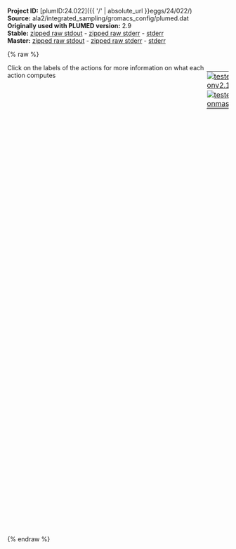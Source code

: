 **Project ID:** [plumID:24.022]({{ '/' | absolute_url }}eggs/24/022/)  
**Source:** ala2/integrated_sampling/gromacs_config/plumed.dat  
**Originally used with PLUMED version:** 2.9  
**Stable:** [zipped raw stdout](plumed.dat.plumed.stdout.txt.zip) - [zipped raw stderr](plumed.dat.plumed.stderr.txt.zip) - [stderr](plumed.dat.plumed.stderr)  
**Master:** [zipped raw stdout](plumed.dat.plumed_master.stdout.txt.zip) - [zipped raw stderr](plumed.dat.plumed_master.stderr.txt.zip) - [stderr](plumed.dat.plumed_master.stderr)  

{% raw %}
<div style="width: 100%; float:left">
<div style="width: 90%; float:left" id="value_details_data/ala2/integrated_sampling/gromacs_config/plumed.dat"> Click on the labels of the actions for more information on what each action computes </div>
<div style="width: 10%; float:left"><table><tr><td style="padding:1px"><a href="plumed.dat.plumed.stderr"><img src="https://img.shields.io/badge/v2.10-passing-green.svg" alt="tested onv2.10" /></a></td></tr><tr><td style="padding:1px"><a href="plumed.dat.plumed_master.stderr"><img src="https://img.shields.io/badge/master-passing-green.svg" alt="tested onmaster" /></a></td></tr></table></div></div>
<pre style="width=97%;">
<span class="plumedtooltip" style="color:blue"># vim:ft=plumed<span class="right">Enables syntax highlighting for PLUMED files in vim. See <a href="https://www.plumed.org/doc-master/user-doc/html/_vim_syntax.html">here for more details. </a><i></i></span></span>
<br/><b name="data/ala2/integrated_sampling/gromacs_config/plumed.datphi" onclick='showPath("data/ala2/integrated_sampling/gromacs_config/plumed.dat","data/ala2/integrated_sampling/gromacs_config/plumed.datphi","data/ala2/integrated_sampling/gromacs_config/plumed.datphi","black")'>phi</b><span style="display:none;" id="data/ala2/integrated_sampling/gromacs_config/plumed.datphi">The TORSION action with label <b>phi</b> calculates the following quantities:<table  align="center" frame="void" width="95%" cellpadding="5%"><tr><td width="5%"><b> Quantity </b>  </td><td width="5%"><b> Type </b>  </td><td><b> Description </b> </td></tr><tr><td width="5%">phi</td><td width="5%"><font color="black">scalar</font></td><td>the TORSION involving these atoms</td></tr></table></span>: <span class="plumedtooltip" style="color:green">TORSION<span class="right">Calculate a torsional angle. <a href="https://www.plumed.org/doc-master/user-doc/html/_t_o_r_s_i_o_n.html" style="color:green">More details</a><i></i></span></span> <span class="plumedtooltip">ATOMS<span class="right">the four atoms involved in the torsional angle<i></i></span></span>=5,7,9,15
<b name="data/ala2/integrated_sampling/gromacs_config/plumed.datpsi" onclick='showPath("data/ala2/integrated_sampling/gromacs_config/plumed.dat","data/ala2/integrated_sampling/gromacs_config/plumed.datpsi","data/ala2/integrated_sampling/gromacs_config/plumed.datpsi","black")'>psi</b><span style="display:none;" id="data/ala2/integrated_sampling/gromacs_config/plumed.datpsi">The TORSION action with label <b>psi</b> calculates the following quantities:<table  align="center" frame="void" width="95%" cellpadding="5%"><tr><td width="5%"><b> Quantity </b>  </td><td width="5%"><b> Type </b>  </td><td><b> Description </b> </td></tr><tr><td width="5%">psi</td><td width="5%"><font color="black">scalar</font></td><td>the TORSION involving these atoms</td></tr></table></span>: <span class="plumedtooltip" style="color:green">TORSION<span class="right">Calculate a torsional angle. <a href="https://www.plumed.org/doc-master/user-doc/html/_t_o_r_s_i_o_n.html" style="color:green">More details</a><i></i></span></span> <span class="plumedtooltip">ATOMS<span class="right">the four atoms involved in the torsional angle<i></i></span></span>=7,9,15,17

<b name="data/ala2/integrated_sampling/gromacs_config/plumed.datcosphi" onclick='showPath("data/ala2/integrated_sampling/gromacs_config/plumed.dat","data/ala2/integrated_sampling/gromacs_config/plumed.datcosphi","data/ala2/integrated_sampling/gromacs_config/plumed.datcosphi","black")'>cosphi</b><span style="display:none;" id="data/ala2/integrated_sampling/gromacs_config/plumed.datcosphi">The MATHEVAL action with label <b>cosphi</b> calculates the following quantities:<table  align="center" frame="void" width="95%" cellpadding="5%"><tr><td width="5%"><b> Quantity </b>  </td><td width="5%"><b> Type </b>  </td><td><b> Description </b> </td></tr><tr><td width="5%">cosphi</td><td width="5%"><font color="black">scalar</font></td><td>an arbitrary function</td></tr></table></span>: <span class="plumedtooltip" style="color:green">MATHEVAL<span class="right">An alias to the CUSTOM function that can also be used to calaculate combinations of variables using a custom expression. <a href="https://www.plumed.org/doc-master/user-doc/html/_m_a_t_h_e_v_a_l.html" style="color:green">More details</a><i></i></span></span> <span class="plumedtooltip">ARG<span class="right">the values input to this function<i></i></span></span>=<b name="data/ala2/integrated_sampling/gromacs_config/plumed.datphi">phi</b> <span class="plumedtooltip">FUNC<span class="right">the function you wish to evaluate<i></i></span></span>=0.5+cos(x-1.25) <span class="plumedtooltip">PERIODIC<span class="right">if the output of your function is periodic then you should specify the periodicity of the function<i></i></span></span>=NO

<span id="data/ala2/integrated_sampling/gromacs_config/plumed.datdefopes_short"><b name="data/ala2/integrated_sampling/gromacs_config/plumed.datopes" onclick='showPath("data/ala2/integrated_sampling/gromacs_config/plumed.dat","data/ala2/integrated_sampling/gromacs_config/plumed.datopes","data/ala2/integrated_sampling/gromacs_config/plumed.datopes","black")'>opes</b><span style="display:none;" id="data/ala2/integrated_sampling/gromacs_config/plumed.datopes">The OPES_METAD action with label <b>opes</b> calculates the following quantities:<table  align="center" frame="void" width="95%" cellpadding="5%"><tr><td width="5%"><b> Quantity </b>  </td><td width="5%"><b> Type </b>  </td><td><b> Description </b> </td></tr><tr><td width="5%">opes.bias</td><td width="5%"><font color="black">scalar</font></td><td>the instantaneous value of the bias potential</td></tr><tr><td width="5%">opes.rct</td><td width="5%"><font color="black">scalar</font></td><td>estimate of c(t). log(exp(beta V)/beta, should become flat as the simulation converges. Do NOT use for reweighting</td></tr><tr><td width="5%">opes.zed</td><td width="5%"><font color="black">scalar</font></td><td>estimate of Z_n. should become flat once no new CV-space region is explored</td></tr><tr><td width="5%">opes.neff</td><td width="5%"><font color="black">scalar</font></td><td>effective sample size</td></tr><tr><td width="5%">opes.nker</td><td width="5%"><font color="black">scalar</font></td><td>total number of compressed kernels used to represent the bias</td></tr></table></span>: <span class="plumedtooltip" style="color:green">OPES_METAD<span class="right">On-the-fly probability enhanced sampling with metadynamics-like target distribution. This action has <a class="toggler" href='javascript:;' onclick='toggleDisplay("data/ala2/integrated_sampling/gromacs_config/plumed.datdefopes");'>hidden defaults</a>. <a href="https://www.plumed.org/doc-master/user-doc/html/_o_p_e_s__m_e_t_a_d.html">More details</a><i></i></span></span> ...
  <span class="plumedtooltip">ARG<span class="right">the labels of the scalars on which the bias will act<i></i></span></span>=<b name="data/ala2/integrated_sampling/gromacs_config/plumed.datcosphi">cosphi</b>
  <span class="plumedtooltip">PACE<span class="right">the frequency for kernel deposition<i></i></span></span>=1000000
  <span class="plumedtooltip">BARRIER<span class="right">the free energy barrier to be overcome<i></i></span></span>=20
  <span class="plumedtooltip">TEMP<span class="right"> temperature<i></i></span></span>=300
  <span class="plumedtooltip">RESTART<span class="right">allows per-action setting of restart (YES/NO/AUTO)<i></i></span></span>=YES
  <span class="plumedtooltip">FILE<span class="right"> a file in which the list of all deposited kernels is stored<i></i></span></span>=KERNELS
...
</span><span id="data/ala2/integrated_sampling/gromacs_config/plumed.datdefopes_long" style="display:none;"><b name="data/ala2/integrated_sampling/gromacs_config/plumed.datopes" onclick='showPath("data/ala2/integrated_sampling/gromacs_config/plumed.dat","data/ala2/integrated_sampling/gromacs_config/plumed.datopes","data/ala2/integrated_sampling/gromacs_config/plumed.datopes","black")'>opes</b>: <span class="plumedtooltip" style="color:green">OPES_METAD<span class="right">On-the-fly probability enhanced sampling with metadynamics-like target distribution. This action uses the <a class="toggler" href='javascript:;' onclick='toggleDisplay("data/ala2/integrated_sampling/gromacs_config/plumed.datdefopes");'>defaults shown here</a>. <a href="https://www.plumed.org/doc-master/user-doc/html/_o_p_e_s__m_e_t_a_d.html">More details</a><i></i></span></span> ...
  <span class="plumedtooltip">ARG<span class="right">the labels of the scalars on which the bias will act<i></i></span></span>=<b name="data/ala2/integrated_sampling/gromacs_config/plumed.datcosphi">cosphi</b>
  <span class="plumedtooltip">PACE<span class="right">the frequency for kernel deposition<i></i></span></span>=1000000
  <span class="plumedtooltip">BARRIER<span class="right">the free energy barrier to be overcome<i></i></span></span>=20
  <span class="plumedtooltip">TEMP<span class="right"> temperature<i></i></span></span>=300
  <span class="plumedtooltip">RESTART<span class="right">allows per-action setting of restart (YES/NO/AUTO)<i></i></span></span>=YES
  <span class="plumedtooltip">FILE<span class="right"> a file in which the list of all deposited kernels is stored<i></i></span></span>=KERNELS
 <span class="plumedtooltip">SIGMA<span class="right"> the initial widths of the kernels<i></i></span></span>=ADAPTIVE <span class="plumedtooltip">COMPRESSION_THRESHOLD<span class="right"> merge kernels if closer than this threshold, in units of sigma<i></i></span></span>=1
...
</span><br/><span class="plumedtooltip" style="color:green">PRINT<span class="right">Print quantities to a file. <a href="https://www.plumed.org/doc-master/user-doc/html/_p_r_i_n_t.html" style="color:green">More details</a><i></i></span></span> <span class="plumedtooltip">FMT<span class="right">the format that should be used to output real numbers<i></i></span></span>=%g <span class="plumedtooltip">STRIDE<span class="right"> the frequency with which the quantities of interest should be output<i></i></span></span>=1 <span class="plumedtooltip">FILE<span class="right">the name of the file on which to output these quantities<i></i></span></span>=COLVAR <span class="plumedtooltip">ARG<span class="right">the labels of the values that you would like to print to the file<i></i></span></span>=<b name="data/ala2/integrated_sampling/gromacs_config/plumed.datcosphi">cosphi</b>,<b name="data/ala2/integrated_sampling/gromacs_config/plumed.datopes">opes.bias</b>

<span style="display:none;" id="data/ala2/integrated_sampling/gromacs_config/plumed.dat">The PRINT action with label <b></b> calculates something</span><span class="plumedtooltip" style="color:green">ENDPLUMED<span class="right">Terminate plumed input. <a href="https://www.plumed.org/doc-master/user-doc/html/_e_n_d_p_l_u_m_e_d.html" style="color:green">More details</a><i></i></span></span><span style="color:blue" class="comment">
</span></pre>
{% endraw %}
